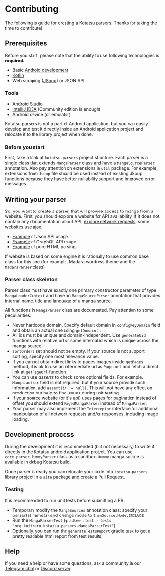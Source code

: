 # Contributing

The following is guide for creating a Kotatsu parsers. Thanks for taking the time to contribute!

## Prerequisites

Before you start, please note that the ability to use following technologies is **required**.

- Basic [Android development](https://developer.android.com/)
- [Kotlin](https://kotlinlang.org/)
- Web scraping ([JSoup](https://jsoup.org/)) or JSON API

### Tools

- [Android Studio](https://developer.android.com/studio)
- [IntelliJ IDEA](https://www.jetbrains.com/idea/) (Community edition is enough)
- Android device (or emulator)

Kotatsu parsers is not a part of Android application, but you can easily develop and test it directly inside an Android
application project and relocate it to the library project when done.

### Before you start

First, take a look at `kotatsu-parsers` project structure. Each parser is a single class that
extends `MangaParser` class and have a `MangaSourceParser` annotation.
Also pay attention on extensions in `util` package. For example, extensions from `Jsoup` file
should be used instead of existing JSoup functions because they have better nullability support
and improved error messages.

## Writing your parser

So, you want to create a parser, that will provide access to manga from a website.
First, you should explore a website for API availability.
If it does not contain any documentation about
API, [explore network requests](https://firefox-source-docs.mozilla.org/devtools-user/):
some websites use ajax.

- [Example](https://github.com/KotatsuApp/kotatsu-parsers/blob/master/src/main/kotlin/org/koitharu/kotatsu/parsers/site/ru/DesuMeParser.kt)
  of Json API usage.
- [Example](https://github.com/KotatsuApp/kotatsu-parsers/blob/master/src/main/kotlin/org/koitharu/kotatsu/parsers/site/be/AnibelParser.kt)
  of GraphQL API usage
- [Example](https://github.com/KotatsuApp/kotatsu-parsers/blob/master/src/main/kotlin/org/koitharu/kotatsu/parsers/site/en/MangaTownParser.kt)
  of pure HTML parsing.

If website is based on some engine it is rationally to use common base class for this one (for example, Madara wordress
theme
and the `MadaraParser` class)

### Parser class skeleton

Parser class must have exactly one primary constructor parameter of type `MangaLoaderContext` and have an
`MangaSourceParser` annotation that provides internal name, title and language of a manga source.

All functions in `MangaParser` class are documented. Pay attention to some peculiarities:

- Never hardcode domain. Specify default domain in `configKeyDomain` field and obtain an actual one using `getDomain()`.
- All ids must be unique and domain-independent. Use `generateUid` functions with relative url or some internal id which
  is unique across the manga source.
- `sortOrders` set should not be empty. If your source is not support sorting, specify one most relevance value.
- If you cannot obtain direct links to pages images inside `getPages` method, it is ok to use an intermediate url
  as `Page.url` and fetch a direct link at `getPageUrl` function.
- You can use _asserts_ to check some optional fields. For example. `Manga.author` field is not required, but if your
  source provide such information, add `assert(it != null)`. This will not have any effect on production but help to
  find issues during unit testing.
- If your source website (or it's api) uses pages for pagination instead of offset you should extend `PagedMangaParser`
  instead of `MangaParser`.
- Your parser may also implement the `Interceptor` interface for additional manipulation of all network requests and/or
  responses, including image loading.

## Development process

During the development it is recommended (but not necessary) to write it directly
in the Kotatsu android application project. You can use `core.parser.DummyParser` class as a sandbox. `Dummy` manga
source is available in debug Kotatsu build.

Once parser is ready you can relocate your code into `kotatsu-parsers` library project in a `site` package and create a
Pull Request.

### Testing

It is recommended to run unit tests before submitting a PR.

- Temporary modify the `MangaSources` annotation class: specify your parser(s) name(s) and change mode
  to `EnumSource.Mode.INCLUDE`
- Run the `MangaParserTest` (`gradlew :test --tests "org.koitharu.kotatsu.parsers.MangaParserTest"`)
- Optionally, you can run the `generateTestsReport` gradle task to get a pretty readable html report from test results.

## Help

If you need a help or have some questions, ask a community in our [Telegram chat](https://t.me/kotatsuapp)
or [Discord server](https://discord.gg/NNJ5RgVBC5).
